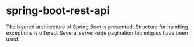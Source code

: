 # spring-boot-rest-api
The layered architecture of Spring Boot is presented. Structure for handling exceptions is offered. Several server-side pagination techniques have been used.
